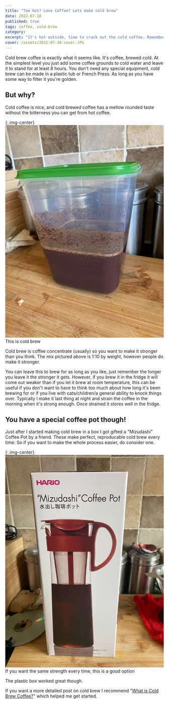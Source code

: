 ```yaml
---
title: "Too hot? Love Coffee? Lets make cold brew"
date: 2022-07-18
published: true
tags: coffee, cold-brew
category:
excerpt: "It's hot outside, time to crack out the cold coffee. Remember, you don't need any special equipment to make cold brew."
cover: /assets/2022-07-18-cover.JPG
---
```


Cold brew coffee is exactly what it seems like. It's coffee, brewed cold. At the simplest level you just add some coffee grounds to cold water and leave it to stand for at least 8 hours. You don't need any special equipment, cold brew can be made in a plastic tub or French Press. As long as you have some way to filter it you're golden.

## But why?

Cold coffee is nice, and cold brewed coffee has a mellow rounded taste without the bitterness you can get from hot coffee.

{:.img-center}
![Coffee brewing in a large plastic tub with a green lid](/assets/2022-07-18-cold-brew.JPG)<br>
This is cold brew

Cold brew is coffee concentrate (usually) so you want to make it stronger than you think. The mix pictured above is 1:10 by weight, however people do make it stronger.

You can leave this to brew for as long as you like, just remember the longer you leave it the stronger it gets. However, if you brew it in the fridge it will come out weaker than if you let it brew at room temperature, this can be useful if you don't want to have to think too much about how long it's been brewing for or if you live with cats/children/a general ability to knock things over. Typically I make it last thing at night and strain the coffee in the morning when it's strong enough. Once strained it stores well in the fridge.

## You have a special coffee pot though!

Just after I started making cold brew in a box I got gifted a \"Mizudashi\" Coffee Pot by a friend. These make perfect, reproducable cold brew every time. So if you want to make the whole process easier, do consider one.

{:.img-center}
![Box containing a "Mizudashi" Coffee Pot](/assets/2022-07-18-mizudashi.jpg)<br>
If you want the same strength every time, this is a good option

The plastic box worked great though.

If you want a more detailed post on cold brew I recommend "[What is Cold Brew Coffee?](https://www.thespruceeats.com/what-is-cold-brew-coffee-5112590)" which helped me get started.

